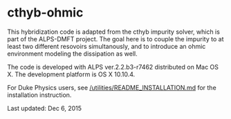 # cthyb-ohmic

This hybridization code is adapted from the cthyb impurity solver, which is part of the ALPS-DMFT
project. The goal here is to couple the impurity to at least two different resovoirs simultanously,
and to introduce an ohmic environment modeling the dissipation as well.

The code is developed with ALPS ver.2.2.b3-r7462 distributed on Mac OS X. The development platform
is OS X 10.10.4. 

For Duke Physics users, see [/utilities/README_INSTALLATION.md](/utilities/README_INSTALLATION.md) for the installation instruction. 

Last updated: Dec 6, 2015

